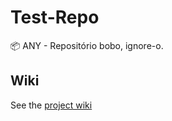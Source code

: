 # Test-Repo
 📦 ANY - Repositório bobo, ignore-o.

## Wiki
 See the [project wiki](https://github.com/BrunoS3D/Test-Repo/wiki)